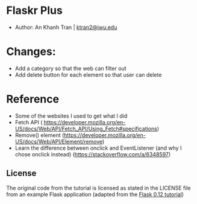 # Flaskr Plus
- Author: An Khanh Tran | ktran2@iwu.edu

# Changes:
- Add a category so that the web can filter out
- Add delete button for each element so that user can delete

# Reference
- Some of the websites I used to get what I did
- Fetch API ( https://developer.mozilla.org/en-US/docs/Web/API/Fetch_API/Using_Fetch#specifications)
- Remove() element (https://developer.mozilla.org/en-US/docs/Web/API/Element/remove)
- Learn the difference between onclick and EventListener (and why I chose onclick instead) (https://stackoverflow.com/a/6348597)

## License
The original code from the tutorial is licensed as stated in the LICENSE file from an example Flask application (adapted from the [Flask 0.12 tutorial](https://www.iwu.edu/~mliffito/flask_tutorial/))

